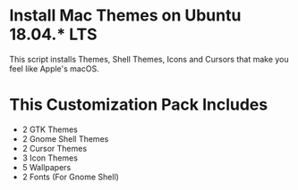 # Install Mac Themes on Ubuntu 18.04.* LTS
This script installs Themes, Shell Themes, Icons and Cursors that make you feel like Apple's macOS.

# This Customization Pack Includes
- 2 GTK Themes
- 2 Gnome Shell Themes
- 2 Cursor Themes
- 3 Icon Themes
- 5 Wallpapers
- 2 Fonts (For Gnome Shell)
